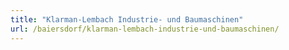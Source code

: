 ```yaml
---
title: "Klarman-Lembach Industrie- und Baumaschinen"
url: /baiersdorf/klarman-lembach-industrie-und-baumaschinen/
---
```

